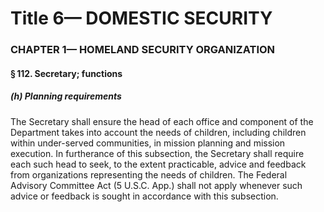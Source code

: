 
# Title 6— DOMESTIC SECURITY
### CHAPTER 1— HOMELAND SECURITY ORGANIZATION
#### § 112. Secretary; functions
##### (h) Planning requirements

The Secretary shall ensure the head of each office and component of the Department takes into account the needs of children, including children within under-served communities, in mission planning and mission execution. In furtherance of this subsection, the Secretary shall require each such head to seek, to the extent practicable, advice and feedback from organizations representing the needs of children. The Federal Advisory Committee Act (5 U.S.C. App.) shall not apply whenever such advice or feedback is sought in accordance with this subsection.

